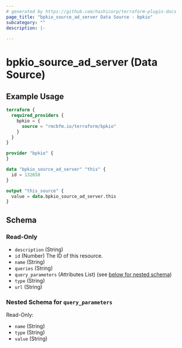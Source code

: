```yaml
---
# generated by https://github.com/hashicorp/terraform-plugin-docs
page_title: "bpkio_source_ad_server Data Source - bpkio"
subcategory: ""
description: |-
  
---
```


# bpkio_source_ad_server (Data Source)



## Example Usage

```terraform
terraform {
  required_providers {
    bpkio = {
      source = "rmcbfm.io/terraform/bpkio"
    }
  }
}

provider "bpkio" {
}

data "bpkio_source_ad_server" "this" {
  id = 132658
}

output "this_source" {
  value = data.bpkio_source_ad_server.this
}
```

<!-- schema generated by tfplugindocs -->
## Schema

### Read-Only

- `description` (String)
- `id` (Number) The ID of this resource.
- `name` (String)
- `queries` (String)
- `query_parameters` (Attributes List) (see [below for nested schema](#nestedatt--query_parameters))
- `type` (String)
- `url` (String)

<a id="nestedatt--query_parameters"></a>
### Nested Schema for `query_parameters`

Read-Only:

- `name` (String)
- `type` (String)
- `value` (String)
